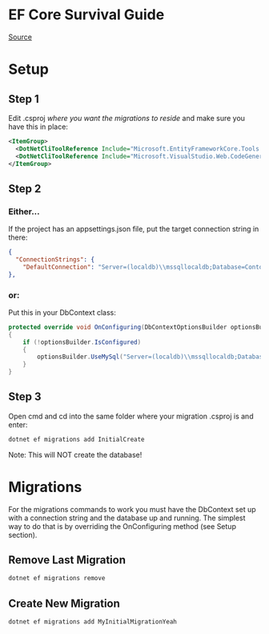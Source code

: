# EF Core Survival Guide

[Source](https://docs.microsoft.com/en-us/aspnet/core/data/ef-mvc/migrations)

# Setup
## Step 1
Edit .csproj _where you want the migrations to reside_ and make sure you have this in place:
```xml
<ItemGroup>
  <DotNetCliToolReference Include="Microsoft.EntityFrameworkCore.Tools.DotNet" Version="2.0.0" />
  <DotNetCliToolReference Include="Microsoft.VisualStudio.Web.CodeGeneration.Tools" Version="2.0.0" />
</ItemGroup>
```
## Step 2
### Either...
If the project has an appsettings.json file, put the target connection string in there:
```json
{
  "ConnectionStrings": {
    "DefaultConnection": "Server=(localdb)\\mssqllocaldb;Database=ContosoUniversity2;Trusted_Connection=True;MultipleActiveResultSets=true"
},
```
### or:
Put this in your DbContext class:
```c#
protected override void OnConfiguring(DbContextOptionsBuilder optionsBuilder)
{
    if (!optionsBuilder.IsConfigured)
    {
        optionsBuilder.UseMySql("Server=(localdb)\\mssqllocaldb;Database=ContosoUniversity2;Trusted_Connection=True;MultipleActiveResultSets=true ");
    }
}
```
## Step 3
Open cmd and cd into the same folder where your migration .csproj is and enter:
```powershell
dotnet ef migrations add InitialCreate
```
Note: This will NOT create the database!

# Migrations

For the migrations commands to work you must have the DbContext set up with a connection string and the database up and running. The simplest way to do that is by overriding the OnConfiguring method (see Setup section).

## Remove Last Migration
```powershell
dotnet ef migrations remove
```

## Create New Migration
```powershell
dotnet ef migrations add MyInitialMigrationYeah
```

